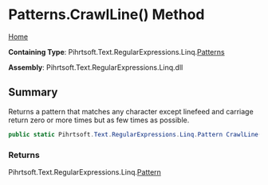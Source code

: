 # Patterns\.CrawlLine\(\) Method

[Home](../../../../../../README.md)

**Containing Type**: Pihrtsoft\.Text\.RegularExpressions\.Linq\.[Patterns](../README.md)

**Assembly**: Pihrtsoft\.Text\.RegularExpressions\.Linq\.dll

## Summary

Returns a pattern that matches any character except linefeed and carriage return zero or more times but as few times as possible\.

```csharp
public static Pihrtsoft.Text.RegularExpressions.Linq.Pattern CrawlLine()
```

### Returns

Pihrtsoft\.Text\.RegularExpressions\.Linq\.[Pattern](../../Pattern/README.md)

